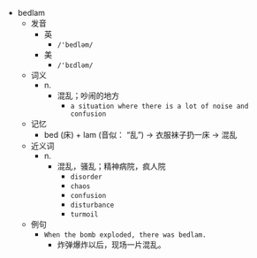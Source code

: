 - bedlam
  - 发音
    - 英
      - `/'bedləm/`
    - 美
      - `/'bɛdləm/`
  - 词义
    - n.
      - 混乱；吵闹的地方
        - `a situation where there is a lot of noise and confusion`
  - 记忆
    - bed (床) + lam (音似： “乱”) → 衣服袜子扔一床 → 混乱
  - 近义词
    - n.
      - 混乱，骚乱；精神病院，疯人院
        - `disorder`
        - `chaos`
        - `confusion`
        - `disturbance`
        - `turmoil`
  - 例句
    - `When the bomb exploded, there was bedlam.`
      - 炸弹爆炸以后，现场一片混乱。

